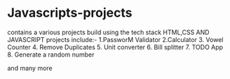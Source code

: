 # Javascripts-projects
contains a various projects build using the tech stack HTML,CSS AND JAVASCRIPT
projects include:-
1.PassworM Validator
2.Calculator
3. Vowel Counter
4. Remove Duplicates
5. Unit converter
6. Bill splitter
7. TODO App
8. Generate a random number

and many more

